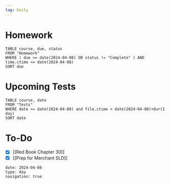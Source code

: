 ```yaml
---
tag: Daily
---
```

# Homework
```dataview
TABLE course, due, status
FROM "Homework" 
WHERE ( due >= date(2024-04-08) OR status != "Complete" ) AND time.ctime <= date(2024-04-08)
SORT due
```
# Upcoming Tests
```dataview
TABLE course, date
FROM "Tests" 
WHERE date >= date(2024-04-08) and file.ctime < date(2024-04-08)+dur(1 day)
SORT date
```
# To-Do
- [x] [[Red Book Chapter 30]]
- [x] [[Prep for Merchant SLD]]

```gEvent
date: 2024-04-08
type: day
navigation: true
```